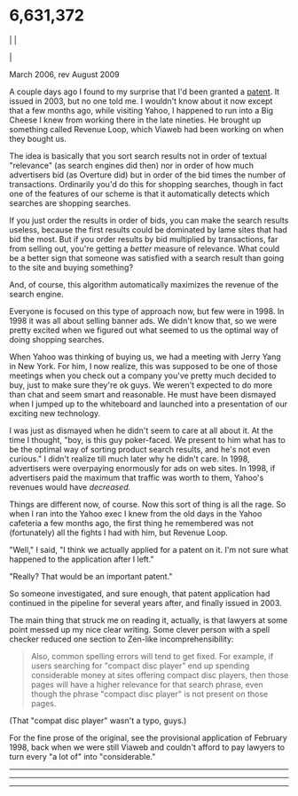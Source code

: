 # 6,631,372

| | [](index.html)  
  
|   
  
March 2006, rev August 2009  
  
A couple days ago I found to my surprise that I'd been granted a [patent](http://patft.uspto.gov/netacgi/nph-Parser?Sect1=PTO1&Sect2=HITOFF&d=PALL&p=1&u=%2Fnetahtml%2FPTO%2Fsrchnum.htm&r=1&f=G&l=50&s1=6,631,372.PN.&OS=PN/6,631,372&RS=PN/6,631,372). It issued in 2003, but no one told me. I wouldn't know about it now except that a few months ago, while visiting Yahoo, I happened to run into a Big Cheese I knew from working there in the late nineties. He brought up something called Revenue Loop, which Viaweb had been working on when they bought us.  
  
The idea is basically that you sort search results not in order of textual "relevance" (as search engines did then) nor in order of how much advertisers bid (as Overture did) but in order of the bid times the number of transactions. Ordinarily you'd do this for shopping searches, though in fact one of the features of our scheme is that it automatically detects which searches are shopping searches.  
  
If you just order the results in order of bids, you can make the search results useless, because the first results could be dominated by lame sites that had bid the most. But if you order results by bid multiplied by transactions, far from selling out, you're getting a _better_ measure of relevance. What could be a better sign that someone was satisfied with a search result than going to the site and buying something?  
  
And, of course, this algorithm automatically maximizes the revenue of the search engine.  
  
Everyone is focused on this type of approach now, but few were in 1998\. In 1998 it was all about selling banner ads. We didn't know that, so we were pretty excited when we figured out what seemed to us the optimal way of doing shopping searches.  
  
When Yahoo was thinking of buying us, we had a meeting with Jerry Yang in New York. For him, I now realize, this was supposed to be one of those meetings when you check out a company you've pretty much decided to buy, just to make sure they're ok guys. We weren't expected to do more than chat and seem smart and reasonable. He must have been dismayed when I jumped up to the whiteboard and launched into a presentation of our exciting new technology.  
  
I was just as dismayed when he didn't seem to care at all about it. At the time I thought, "boy, is this guy poker-faced. We present to him what has to be the optimal way of sorting product search results, and he's not even curious." I didn't realize till much later why he didn't care. In 1998, advertisers were overpaying enormously for ads on web sites. In 1998, if advertisers paid the maximum that traffic was worth to them, Yahoo's revenues would have _decreased._  
  
Things are different now, of course. Now this sort of thing is all the rage. So when I ran into the Yahoo exec I knew from the old days in the Yahoo cafeteria a few months ago, the first thing he remembered was not (fortunately) all the fights I had with him, but Revenue Loop.  
  
"Well," I said, "I think we actually applied for a patent on it. I'm not sure what happened to the application after I left."  
  
"Really? That would be an important patent."  
  
So someone investigated, and sure enough, that patent application had continued in the pipeline for several years after, and finally issued in 2003.  
  
The main thing that struck me on reading it, actually, is that lawyers at some point messed up my nice clear writing. Some clever person with a spell checker reduced one section to Zen-like incomprehensibility:   
  
> Also, common spelling errors will tend to get fixed. For example, if users searching for "compact disc player" end up spending considerable money at sites offering compact disc players, then those pages will have a higher relevance for that search phrase, even though the phrase "compact disc player" is not present on those pages. 

(That "compat disc player" wasn't a typo, guys.)  
  
For the fine prose of the original, see the provisional application of February 1998, back when we were still Viaweb and couldn't afford to pay lawyers to turn every "a lot of" into "considerable."  
  
  
---  
  
  

* * *  
  
---
